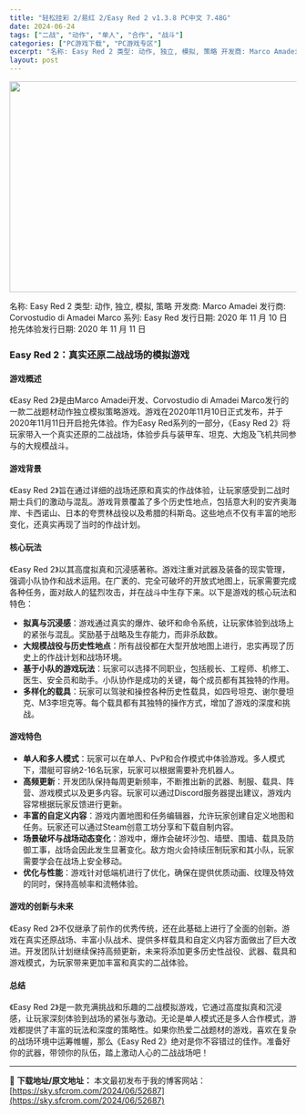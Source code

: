 ```yaml
---
title: "轻松挂彩 2/易红 2/Easy Red 2 v1.3.8 PC中文 7.48G"
date: 2024-06-24
tags: ["二战", "动作", "单人", "合作", "战斗"]
categories: ["PC游戏下载", "PC游戏专区"]
excerpt: "名称: Easy Red 2 类型: 动作, 独立, 模拟, 策略 开发商: Marco Amadei 发行商: Corvostudio di Amadei Marco 系列: Easy Red 发行日期: 2020 年 11 月 10 日 抢先体验发行日期: 2020 年 11 月 11 日 Ea&hellip;"
layout: post
---
```


<img class="aligncenter size-full wp-image-52688" src="https://sky.sfcrom.com/wp-content/uploads/2024/06/2024062406311810.webp" alt="" width="660" height="370" />

名称: Easy Red 2
类型: 动作, 独立, 模拟, 策略
开发商: Marco Amadei
发行商: Corvostudio di Amadei Marco
系列: Easy Red
发行日期: 2020 年 11 月 10 日
抢先体验发行日期: 2020 年 11 月 11 日
<h3>Easy Red 2：真实还原二战战场的模拟游戏</h3>
<h4>游戏概述</h4>
《Easy Red 2》是由Marco Amadei开发、Corvostudio di Amadei Marco发行的一款二战题材动作独立模拟策略游戏。游戏在2020年11月10日正式发布，并于2020年11月11日开启抢先体验。作为Easy Red系列的一部分，《Easy Red 2》将玩家带入一个真实还原的二战战场，体验步兵与装甲车、坦克、大炮及飞机共同参与的大规模战斗。
<h4>游戏背景</h4>
《Easy Red 2》旨在通过详细的战场还原和真实的作战体验，让玩家感受到二战时期士兵们的激动与混乱。游戏背景覆盖了多个历史性地点，包括意大利的安齐奥海岸、卡西诺山、日本的夸贾林战役以及希腊的科斯岛。这些地点不仅有丰富的地形变化，还真实再现了当时的作战计划。
<h4>核心玩法</h4>
《Easy Red 2》以其高度拟真和沉浸感著称。游戏注重对武器及装备的现实管理，强调小队协作和战术运用。在广袤的、完全可破坏的开放式地图上，玩家需要完成各种任务，面对敌人的猛烈攻击，并在战斗中生存下来。以下是游戏的核心玩法和特色：
<ul>
 	<li><strong>拟真与沉浸感</strong>：游戏通过真实的爆炸、破坏和命令系统，让玩家体验到战场上的紧张与混乱。奖励基于战略及生存能力，而非杀敌数。</li>
 	<li><strong>大规模战役与历史性地点</strong>：所有战役都在大型开放地图上进行，忠实再现了历史上的作战计划和战场环境。</li>
 	<li><strong>基于小队的游戏玩法</strong>：玩家可以选择不同职业，包括舰长、工程师、机修工、医生、安全员和助手。小队协作是成功的关键，每个成员都有其独特的作用。</li>
 	<li><strong>多样化的载具</strong>：玩家可以驾驶和操控各种历史性载具，如四号坦克、谢尔曼坦克、M3李坦克等。每个载具都有其独特的操作方式，增加了游戏的深度和挑战。</li>
</ul>
<h4>游戏特色</h4>
<ul>
 	<li><strong>单人和多人模式</strong>：玩家可以在单人、PvP和合作模式中体验游戏。多人模式下，潜艇可容纳2-16名玩家，玩家可以根据需要补充机器人。</li>
 	<li><strong>高频更新</strong>：开发团队保持每周更新频率，不断推出新的武器、制服、载具、阵营、游戏模式以及更多内容。玩家可以通过Discord服务器提出建议，游戏内容常根据玩家反馈进行更新。</li>
 	<li><strong>丰富的自定义内容</strong>：游戏内置地图和任务编辑器，允许玩家创建自定义地图和任务。玩家还可以通过Steam创意工坊分享和下载自制内容。</li>
 	<li><strong>场景破坏与战场动态变化</strong>：游戏中，爆炸会破坏沙包、墙壁、围墙、载具及防御工事，战场会因此发生显著变化。敌方炮火会持续压制玩家和其小队，玩家需要学会在战场上安全移动。</li>
 	<li><strong>优化与性能</strong>：游戏针对低端机进行了优化，确保在提供优质动画、纹理及特效的同时，保持高帧率和流畅体验。</li>
</ul>
<h4>游戏的创新与未来</h4>
《Easy Red 2》不仅继承了前作的优秀传统，还在此基础上进行了全面的创新。游戏在真实还原战场、丰富小队战术、提供多样载具和自定义内容方面做出了巨大改进。开发团队计划继续保持高频更新，未来将添加更多历史性战役、武器、载具和游戏模式，为玩家带来更加丰富和真实的二战体验。
<h4>总结</h4>
《Easy Red 2》是一款充满挑战和乐趣的二战模拟游戏，它通过高度拟真和沉浸感，让玩家深刻体验到战场的紧张与激动。无论是单人模式还是多人合作模式，游戏都提供了丰富的玩法和深度的策略性。如果你热爱二战题材的游戏，喜欢在复杂的战场环境中运筹帷幄，那么《Easy Red 2》绝对是你不容错过的佳作。准备好你的武器，带领你的队伍，踏上激动人心的二战战场吧！

---
📖 **下载地址/原文地址：** 本文最初发布于我的博客网站：[https://sky.sfcrom.com/2024/06/52687](https://sky.sfcrom.com/2024/06/52687)
